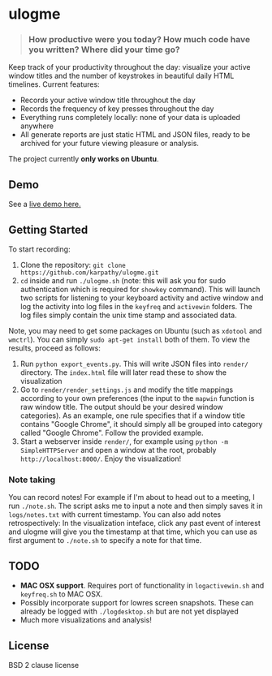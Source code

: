 
# ulogme


> ### How productive were you today? How much code have you written? Where did your time go?

Keep track of your productivity throughout the day: visualize your active window titles and the number of keystrokes in beautiful daily HTML timelines. Current features:

- Records your active window title throughout the day
- Records the frequency of key presses throughout the day
- Everything runs completely locally: none of your data is uploaded anywhere
- All generate reports are just static HTML and JSON files, ready to be archived for your future viewing pleasure or analysis.

The project currently **only works on Ubuntu**.

## Demo

See a [live demo here.](http://cs.stanford.edu/people/karpathy/ulogme)

## Getting Started

To start recording:

1. Clone the repository: `git clone https://github.com/karpathy/ulogme.git`
2. `cd` inside and run `./ulogme.sh` (note: this will ask you for sudo authentication which is required for `showkey` command). This will launch two scripts for listening to your keyboard activity and active window and log the activity into log files in the `keyfreq` and `activewin` folders.  The log files simply contain the unix time stamp and associated data.

Note, you may need to get some packages on Ubuntu (such as `xdotool` and `wmctrl`). You can simply `sudo apt-get install` both of them. To view the results, proceed as follows:

1. Run `python export_events.py`. This will write JSON files into `render/` directory. The `index.html` file will later read these to show the visualization
2. Go to `render/render_settings.js` and modify the title mappings according to your own preferences (the input to the `mapwin` function is raw window title. The output should be your desired window categories). As an example, one rule specifies that if a window title contains "Google Chrome", it should simply all be grouped into category called "Google Chrome". Follow the provided example.
3. Start a webserver inside `render/`, for example using `python -m SimpleHTTPServer` and open a window at the root, probably `http://localhost:8000/`. Enjoy the visualization!

### Note taking

You can record notes! For example if I'm about to head out to a meeting, I run `./note.sh`. The script asks me to input a note and then simply saves it in `logs/notes.txt` with current timestamp. You can also add notes retrospectively: In the visualization inteface, click any past event of interest and ulogme will give you the timestamp at that time, which you can use as first argument to `./note.sh` to specify a note for that time.

## TODO
- **MAC OSX support**. Requires port of functionality in `logactivewin.sh` and `keyfreq.sh` to MAC OSX.
- Possibly incorporate support for lowres screen snapshots. These can already be logged with `./logdesktop.sh` but are not yet displayed
- Much more visualizations and analysis!

## License
BSD 2 clause license

